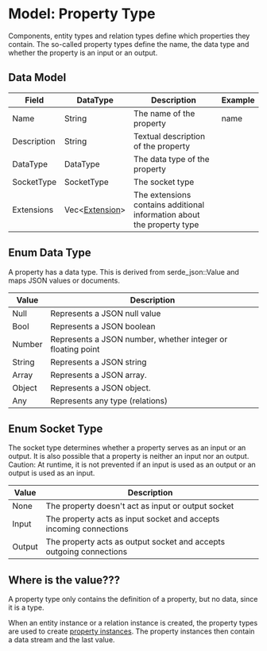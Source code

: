 # Model: Property Type

Components, entity types and relation types define which properties they contain. The so-called property types define
the name, the data type and whether the property is an input or an output.

## Data Model

| Field       | DataType                               | Description                                                            | Example |
|-------------|----------------------------------------|------------------------------------------------------------------------|---------|
| Name        | String                                 | The name of the property                                               | name    |
| Description | String                                 | Textual description of the property                                    |         |
| DataType    | DataType                               | The data type of the property                                          |         |
| SocketType  | SocketType                             | The socket type                                                        |         |
| Extensions  | Vec<[Extension](./Model_Extension.md)> | The extensions contains additional information about the property type |         |


## Enum Data Type

A property has a data type. This is derived from serde_json::Value and maps JSON values or documents.

| Value  | Description                                                 |
|--------|-------------------------------------------------------------|
| Null   | Represents a JSON null value                                | 
| Bool   | Represents a JSON boolean                                   |
| Number | Represents a JSON number, whether integer or floating point |
| String | Represents a JSON string                                    |
| Array  | Represents a JSON array.                                    |
| Object | Represents a JSON object.                                   |
| Any    | Represents any type (relations)                             |

## Enum Socket Type

The socket type determines whether a property serves as an input or an output. It is also possible that a property is
neither an input nor an output. Caution: At runtime, it is not prevented if an input is used as an output or an output
is used as an input.

| Value   | Description                                                          |
|---------|----------------------------------------------------------------------|
| None    | The property doesn't act as input or output socket                   | 
| Input   | The property acts as input socket and accepts incoming connections   |
| Output  | The property acts as output socket and accepts outgoing connections  |

## Where is the value???

A property type only contains the definition of a property, but no data, since it is a type.

When an entity instance or a relation instance is created, the property types are used to create
[property instances](./Model_Property_Instance.md). The property instances then contain a data stream and the last
value.
